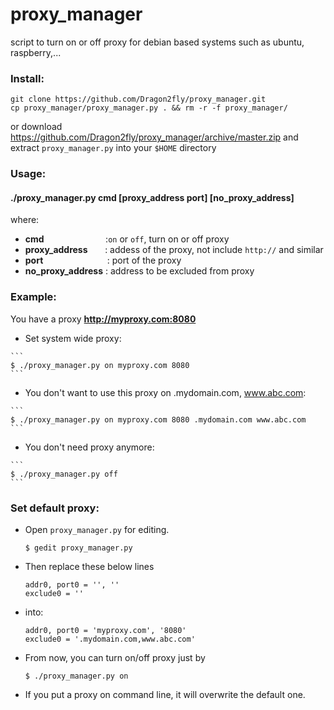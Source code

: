 # proxy_manager
script to turn on or off proxy for debian based systems such as ubuntu, raspberry,...

### Install:
    git clone https://github.com/Dragon2fly/proxy_manager.git
    cp proxy_manager/proxy_manager.py . && rm -r -f proxy_manager/
  
  or download https://github.com/Dragon2fly/proxy_manager/archive/master.zip
  and extract `proxy_manager.py` into your `$HOME` directory

### Usage:

#### ./proxy_manager.py cmd [proxy_address port] [no_proxy_address]
where:

* **cmd** &nbsp;&nbsp;&nbsp;&nbsp;&nbsp;&nbsp;&nbsp;&nbsp;&nbsp;&nbsp;&nbsp;&nbsp;&nbsp;&nbsp;&nbsp;&nbsp;&nbsp;&nbsp;&nbsp;&nbsp;&nbsp;&nbsp;&nbsp;&nbsp;:`on` or `off`,  turn on or off proxy
* **proxy_address**&nbsp;&nbsp;&nbsp;&nbsp;&nbsp;&nbsp;&nbsp;: addess of the proxy, not include `http://` and similar
* **port**&nbsp;&nbsp;&nbsp;&nbsp;&nbsp;&nbsp;&nbsp;&nbsp;&nbsp;&nbsp;&nbsp;&nbsp;&nbsp;&nbsp;&nbsp;&nbsp;&nbsp;&nbsp;&nbsp;&nbsp;&nbsp;&nbsp;&nbsp;&nbsp;&nbsp;&nbsp;: port of the proxy
* **no_proxy_address**&nbsp;: address to be excluded from proxy

### Example:
  You have a proxy **http://myproxy.com:8080**

   * Set system wide proxy:

    ```
    $ ./proxy_manager.py on myproxy.com 8080
    ```

   * You don't want to use this proxy on .mydomain.com, www.abc.com:

    ```
    $ ./proxy_manager.py on myproxy.com 8080 .mydomain.com www.abc.com
    ```

   * You don't need proxy anymore:

    ```
    $ ./proxy_manager.py off
    ```

### Set default proxy:
  * Open `proxy_manager.py` for editing.
    ```
    $ gedit proxy_manager.py
    ```
  * Then replace these below lines
    ```
    addr0, port0 = '', ''
    exclude0 = ''
    ```

  * into:
    ```
    addr0, port0 = 'myproxy.com', '8080'
    exclude0 = '.mydomain.com,www.abc.com'
    ```

  * From now, you can turn on/off proxy just by
    ```
    $ ./proxy_manager.py on
    ```
  * If you put a proxy on command line, it will overwrite the default one.
